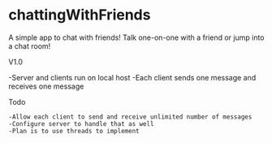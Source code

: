 # chattingWithFriends
A simple app to chat with friends! Talk one-on-one with a friend or jump into a chat room!

V1.0

  -Server and clients run on local host
  -Each client sends one message and receives one message

  Todo
  
    -Allow each client to send and receive unlimited number of messages
    -Configure server to handle that as well
    -Plan is to use threads to implement
